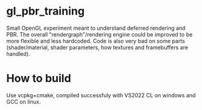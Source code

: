 # gl_pbr_training

Small OpenGL experiment meant to understand deferred rendering and PBR.
The overall "rendergraph"/rendering engine could be improved to be more flexible and less hardcoded.
Code is also very bad on some parts (shader/material, shader parameters, how textures and framebuffers are handled).

# How to build

Use vcpkg+cmake, compiled successfuly with VS2022 CL on windows and GCC on linux.
